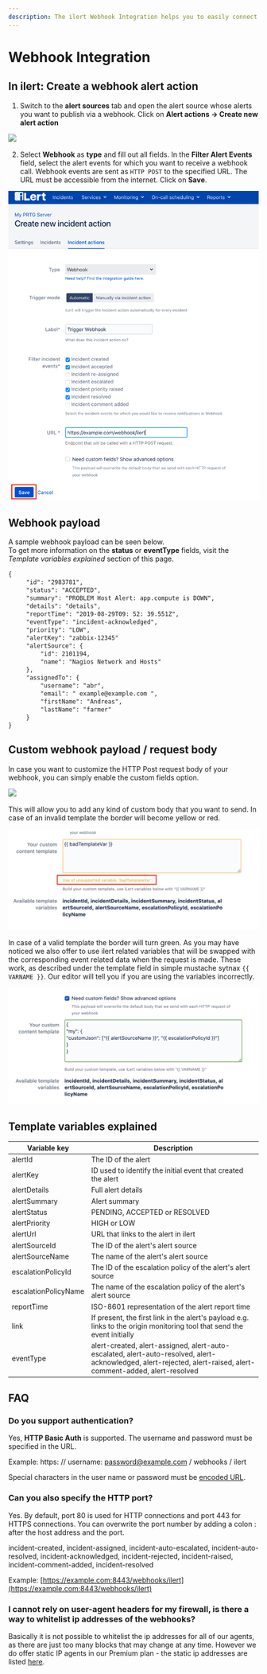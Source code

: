 ```yaml
---
description: The ilert Webhook Integration helps you to easily connect ilert with Webhooks.
---
```


# Webhook Integration

## In ilert: Create a webhook alert action <a href="#create-webhook" id="create-webhook"></a>

1. Switch to the **alert sources** tab and open the alert source whose alerts you want to publish via a webhook. Click on **Alert actions → Create new alert action**

![](<../.gitbook/assets/new\_incident\_action (7).png>)

2. Select **Webhook** as **type** and fill out all fields. In the **Filter Alert Events** field, select the alert events for which you want to receive a webhook call. Webhook events are sent as `HTTP POST` to the specified URL. The URL must be accessible from the internet. Click on **Save**.

![](<../.gitbook/assets/iLert (56).png>)

## Webhook payload <a href="#payload" id="payload"></a>

A sample webhook payload can be seen below.\
To get more information on the **status** or **eventType** fields, visit the _Template variables explained_ section of this page.

```
{
     "id": "2983781",
     "status": "ACCEPTED",
     "summary": "PROBLEM Host Alert: app.compute is DOWN",
     "details": "details",
     "reportTime": "2019-08-29T09: 52: 39.551Z",
     "eventType": "incident-acknowledged",
     "priority": "LOW",
     "alertKey": "zabbix-12345"
     "alertSource": {
         "id": 2101194,
         "name": "Nagios Network and Hosts"
     },
     "assignedTo": {
         "username": "abr",
         "email": " example@example.com ",
         "firstName": "Andreas",
         "lastName": "farmer"
     }
}
```

## Custom webhook payload / request body <a href="#custom" id="custom"></a>

In case you want to customize the HTTP Post request body of your webhook, you can simply enable the custom fields option.

![](../.gitbook/assets/Notification\_Center.png)

This will allow you to add any kind of custom body that you want to send. In case of an invalid template the border will become yellow or red.

![](../.gitbook/assets/wh5.png)

In case of a valid template the border will turn green. As you may have noticed we also offer to use ilert related variables that will be swapped with the corresponding event related data when the request is made. These work, as described under the template field in simple mustache sytnax `{{ VARNAME }}`. Our editor will tell you if you are using the variables incorrectly.

![](../.gitbook/assets/wh6.png)

## Template variables explained

| Variable key         | Description                                                                                                                                                     |
| -------------------- | --------------------------------------------------------------------------------------------------------------------------------------------------------------- |
| alertId              | The ID of the alert                                                                                                                                             |
| alertKey             | ID used to identify the initial event that created the alert                                                                                                    |
| alertDetails         | Full alert details                                                                                                                                              |
| alertSummary         | Alert summary                                                                                                                                                   |
| alertStatus          | PENDING, ACCEPTED or RESOLVED                                                                                                                                   |
| alertPriority        | HIGH or LOW                                                                                                                                                     |
| alertUrl             | URL that links to the alert in ilert                                                                                                                            |
| alertSourceId        | The ID of the alert's alert source                                                                                                                              |
| alertSourceName      | The name of the alert's alert source                                                                                                                            |
| escalationPolicyId   | The ID of the escalation policy of the alert's alert source                                                                                                     |
| escalationPolicyName | The name of the escalation policy of the alert's alert source                                                                                                   |
| reportTime           | ISO-8601 representation of the alert report time                                                                                                                |
| link                 | If present, the first link in the alert's payload e.g. links to the origin monitoring tool that send the event initially                                        |
| eventType            | alert-created, alert-assigned, alert-auto-escalated, alert-auto-resolved, alert-acknowledged, alert-rejected, alert-raised, alert-comment-added, alert-resolved |

## FAQ <a href="#faq" id="faq"></a>

### **Do you support authentication?**

Yes, **HTTP Basic Auth** is supported. The username and password must be specified in the URL.

Example: https: // username: password@example.com / webhooks / ilert

Special characters in the user name or password must be [encoded URL](https://www.w3schools.com/tags/ref\_urlencode.asp).

### **Can you also specify the HTTP port?**

Yes. By default, port 80 is used for HTTP connections and port 443 for HTTPS connections. You can overwrite the port number by adding a colon : after the host address and the port.

incident-created, incident-assigned, incident-auto-escalated, incident-auto-resolved, incident-acknowledged, incident-rejected, incident-raised, incident-comment-added, incident-resolved

Example: [https://example.com:8443/webhooks/ilert](https://example.com:8443/webhooks/ilert)

### I cannot rely on user-agent headers for my firewall, is there a way to whitelist ip addresses of the webhooks?

Basically it is not possible to whitelist the ip addresses for all of our agents, as there are just too many blocks that may change at any time. However we do offer static IP agents in our Premium plan - the static ip addresses are listed [here](../alerting/phone-numbers/#email-services).
